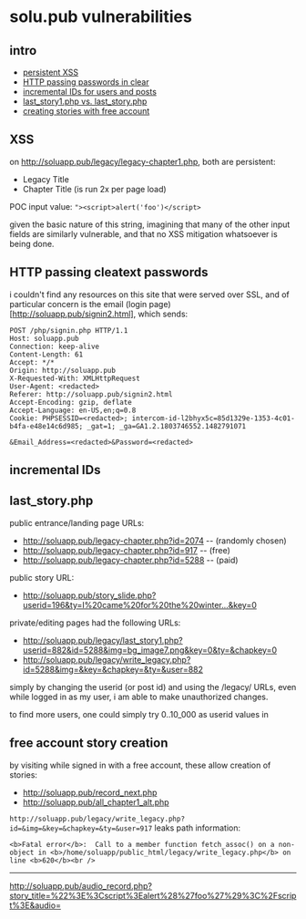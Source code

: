 # solu.pub vulnerabilities

## intro

  * [persistent XSS](#XSS)
  * [HTTP passing passwords in clear](#cleartext-passwords)
  * [incremental IDs for users and posts](#incremental-ids)
  * [last_story1.php vs. last_story.php](#last_story.php)
  * [creating stories with free account](#free-account-story-creation)

## XSS

on http://soluapp.pub/legacy/legacy-chapter1.php, both are persistent:

  * Legacy Title
  * Chapter Title (is run 2x per page load)

POC input value: `"><script>alert('foo')</script>`

given the basic nature of this string, imagining that many of the other input fields are similarly vulnerable,
and that no XSS mitigation whatsoever is being done.

## HTTP passing cleatext passwords

i couldn't find any resources on this site that were served over SSL, and of particular concern is the email (login page)[http://soluapp.pub/signin2.html], which sends:

```
POST /php/signin.php HTTP/1.1
Host: soluapp.pub
Connection: keep-alive
Content-Length: 61
Accept: */*
Origin: http://soluapp.pub
X-Requested-With: XMLHttpRequest
User-Agent: <redacted>
Referer: http://soluapp.pub/signin2.html
Accept-Encoding: gzip, deflate
Accept-Language: en-US,en;q=0.8
Cookie: PHPSESSID=<redacted>; intercom-id-l2bhyx5c=85d1329e-1353-4c01-b4fa-e48e14c6d985; _gat=1; _ga=GA1.2.1803746552.1482791071

&Email_Address=<redacted>&Password=<redacted>
```

## incremental IDs

## last_story.php

public entrance/landing page URLs:
  * http://soluapp.pub/legacy-chapter.php?id=2074 -- <user1> (randomly chosen)
  * http://soluapp.pub/legacy-chapter.php?id=917  -- <user2> (free)
  * http://soluapp.pub/legacy-chapter.php?id=5288 -- <user3> (paid)

public story URL:
  * http://soluapp.pub/story_slide.php?userid=196&ty=I%20came%20for%20the%20winter...&key=0

private/editing pages had the following URLs:
  * http://soluapp.pub/legacy/last_story1.php?userid=882&id=5288&img=bg_image7.png&key=0&ty=&chapkey=0
  * http://soluapp.pub/legacy/write_legacy.php?id=5288&img=&key=&chapkey=&ty=&user=882

simply by changing the userid (or post id) and using the /legacy/ URLs, even while logged in as my user,
i am able to make unauthorized changes.

to find more users, one could simply try 0..10_000 as userid values in

## free account story creation

by visiting while signed in with a free account, these allow creation of stories:
  * http://soluapp.pub/record_next.php
  * http://soluapp.pub/all_chapter1_alt.php

`http://soluapp.pub/legacy/write_legacy.php?id=&img=&key=&chapkey=&ty=&user=917` leaks path information:
```
<b>Fatal error</b>:  Call to a member function fetch_assoc() on a non-object in <b>/home/soluapp/public_html/legacy/write_legacy.php</b> on line <b>620</b><br />
```

---
http://soluapp.pub/audio_record.php?story_title=%22%3E%3Cscript%3Ealert%28%27foo%27%29%3C%2Fscript%3E&audio=

